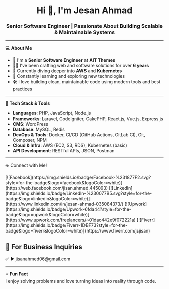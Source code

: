 <h1 align="center">Hi 👋, I'm Jesan Ahmad</h1>
<h3 align="center">Senior Software Engineer | Passionate About Building Scalable & Maintainable Systems</h3>

---

💻 **About Me**

- 🎯 I'm a **Senior Software Engineer** at **AIT Themes**
- 👨‍💻 I’ve been crafting web and software solutions for over **6 years**
- 🚀 Currently diving deeper into **AWS** and **Kubernetes**
- 🧠 Constantly learning and exploring new technologies
- 🛠️ I love building clean, maintainable code using modern tools and best practices

---

🔧 **Tech Stack & Tools**

- **Languages**: PHP, JavaScript, Node.js
- **Frameworks**: Laravel, CodeIgniter, CakePHP, React.js, Vue.js, Express.js
- **CMS**: WordPress
- **Database**: MySQL, Redis
- **DevOps & Tools**: Docker, CI/CD (GitHub Actions, GitLab CI), Git, Composer, NPM
- **Cloud & Infra**: AWS (EC2, S3, RDS), Kubernetes (basic)
- **API Development**: RESTful APIs, JSON, Postman

---

☕ Connect with Me!
<p> 
  [![Facebook](https://img.shields.io/badge/Facebook-%231877F2.svg?style=for-the-badge&logo=facebook&logoColor=white)](https://web.facebook.com/jisan.ahmed.445093)
  [![LinkedIn](https://img.shields.io/badge/LinkedIn-%230077B5.svg?style=for-the-badge&logo=linkedin&logoColor=white)](https://www.linkedin.com/in/jesan-ahmad-035084373/)
  [![Upwork](https://img.shields.io/badge/Upwork-6fda44?style=for-the-badge&logo=upwork&logoColor=white)](https://www.upwork.com/freelancers/~01dac442e9f072221a)
  [![Fiverr](https://img.shields.io/badge/Fiverr-1DBF73?style=for-the-badge&logo=fiverr&logoColor=white)](https://www.fiverr.com/jsjisan)
</p>

<h2 class="heading-element" dir="auto">📧 For Business Inquiries</h2>
✅ ► jisanahmed06@gmail.com

---

⭐️ **Fun Fact**  
I enjoy solving problems and love turning ideas into reality through code.

